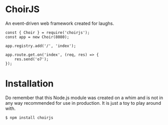 # ChoirJS
An event-driven web framework created for laughs.

```
const { Choir } = require('choirjs');
const app = new Choir(8080);

app.registry.add('/', 'index');

app.route.get.on('index', (req, res) => {
	res.send('o7');
});
```

# Installation
Do remember that this  Node.js module was created on a whim and is not in any way recommended for use in production. It is just a toy to play around with.

```
$ npm install choirjs
```
